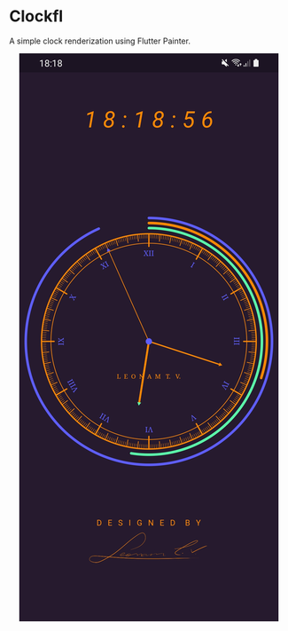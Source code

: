 # Clockfl

A simple clock renderization using Flutter Painter.

<p align='center'>
    <img src="clockfl/assets/print.jpg">
</p>